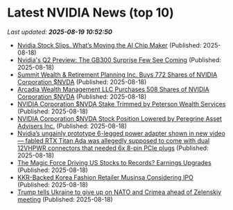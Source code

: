 # Latest NVIDIA News (top 10)
_Last updated: **2025-08-19 10:52:50**_

- [Nvidia Stock Slips. What’s Moving the AI Chip Maker](https://biztoc.com/x/cd2b6113d093c02e) (Published: 2025-08-18)
- [Nvidia's Q2 Preview: The GB300 Surprise Few See Coming](https://biztoc.com/x/8dfbebba4999a46a) (Published: 2025-08-18)
- [Summit Wealth & Retirement Planning Inc. Buys 772 Shares of NVIDIA Corporation $NVDA](https://www.etfdailynews.com/2025/08/18/summit-wealth-retirement-planning-inc-buys-772-shares-of-nvidia-corporation-nvda/) (Published: 2025-08-18)
- [Arcadia Wealth Management LLC Purchases 508 Shares of NVIDIA Corporation $NVDA](https://www.etfdailynews.com/2025/08/18/arcadia-wealth-management-llc-purchases-508-shares-of-nvidia-corporation-nvda/) (Published: 2025-08-18)
- [NVIDIA Corporation $NVDA Stake Trimmed by Peterson Wealth Services](https://www.etfdailynews.com/2025/08/18/nvidia-corporation-nvda-stake-trimmed-by-peterson-wealth-services/) (Published: 2025-08-18)
- [NVIDIA Corporation $NVDA Stock Position Lowered by Peregrine Asset Advisers Inc.](https://www.etfdailynews.com/2025/08/18/nvidia-corporation-nvda-stock-position-lowered-by-peregrine-asset-advisers-inc/) (Published: 2025-08-18)
- [Nvidia’s ungainly prototype 6-legged power adapter shown in new video — fabled RTX Titan Ada was allegedly supposed to come with dual 12VHPWR connectors that needed 6x 8-pin PCIe plugs](https://www.tomshardware.com/pc-components/gpus/nvidias-ungainly-6-legged-power-adapter-shown-in-new-video-fabled-rtx-titan-ada-was-allegedly-supposed-to-come-with-dual-12vhpwr-connectors-that-needed-6x-8-pin-pcie-plugs) (Published: 2025-08-18)
- [The Magic Force Driving US Stocks to Records? Earnings Upgrades](https://biztoc.com/x/71543f2685a51c41) (Published: 2025-08-18)
- [KKR-Backed Korea Fashion Retailer Musinsa Considering IPO](https://biztoc.com/x/e67b6dba2774608a) (Published: 2025-08-18)
- [Trump tells Ukraine to give up on NATO and Crimea ahead of Zelenskiy meeting](https://biztoc.com/x/f2cb321445bf2d6b) (Published: 2025-08-18)
